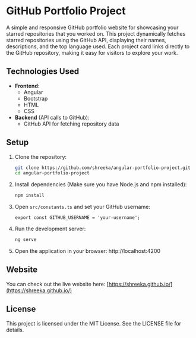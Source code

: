 # GitHub Portfolio Project

A simple and responsive GitHub portfolio website for showcasing your starred repositories that you worked on. This project dynamically fetches starred repositories using the GitHub API, displaying their names, descriptions, and the top language used. Each project card links directly to the GitHub repository, making it easy for visitors to explore your work.

## Technologies Used

- **Frontend**:
  - Angular 
  - Bootstrap
  - HTML
  - CSS
- **Backend** (API calls to GitHub):
  - GitHub API for fetching repository data

## Setup

1. Clone the repository:
   ```bash
   git clone https://github.com/shreeka/angular-portfolio-project.git
   cd angular-portfolio-project
   ```

2. Install dependencies (Make sure you have Node.js and npm installed):
    ```bash
    npm install
    ```
3. Open `src/constants.ts` and set your GitHub username:  
    ```
    export const GITHUB_USERNAME = 'your-username';
    ```
   
4. Run the development server:
    ```bash
    ng serve
    ```
5. Open the application in your browser:
    http://localhost:4200

## Website
You can check out the live website here: [https://shreeka.github.io/](https://shreeka.github.io/)

## License
This project is licensed under the MIT License. See the LICENSE file for details.


